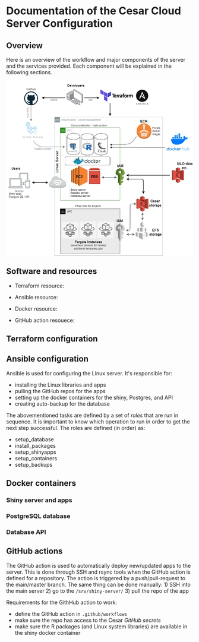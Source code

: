 # Documentation of the Cesar Cloud Server Configuration
## Overview

Here is an overview of the workflow and major components of the server
and the services provided. Each component will be explained in the
following sections.

<img src="AWS_architecture.jpg" width="700" style="display: block; margin: auto;" />

## Software and resources

-   Terraform resource:

-   Ansible resource:

-   Docker resource:

-   GitHub action resouece:

## Terraform configuration

## Ansible configuration
Ansible is used for configuring the Linux server. It's responsible for:
- installing the Linux libraries and apps
- pulling the GitHub repos for the apps
- setting up the docker containers for the shiny, Postgres, and API
- creating auto-backup for the database

The abovementioned tasks are defined by a set of *roles* that are run in sequence. It is important to know which operation to run in order to get the next step successful. The roles are defined (in order) as:
- setup_database
- install_packages
- setup_shinyapps
- setup_containers
- setup_backups

## Docker containers

### Shiny server and apps

### PostgreSQL database

### Database API

## GitHub actions
The GitHub action is used to automatically deploy new/updated apps to the server. This is done through SSH and rsync tools when the GitHub action is defined for a repository. The action is triggered by a push/pull-request to the main/master branch. The same thing can be done manually: 1) SSH into the main server 2) go to the `/srv/shiny-server/` 3) pull the repo of the app

Requirements for the GithHub action to work:
 - define the GitHub action in `.github/workflows`
 - make sure the repo has access to the Cesar *GitHub secrets*
 - make sure the R packages (and Linux system libraries) are available in the shiny docker container
